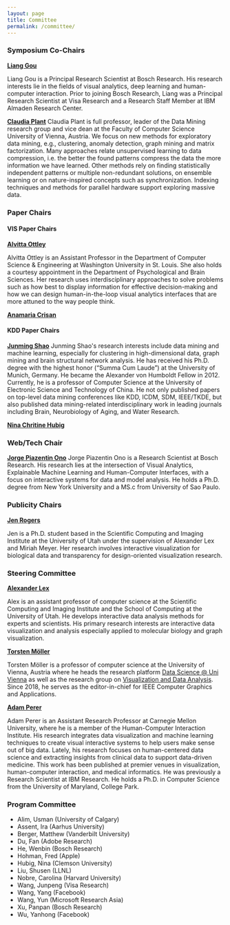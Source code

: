 ```yaml
---
layout: page
title: Committee
permalink: /committee/
---
```


### Symposium Co-Chairs

**[Liang Gou](https://scholar.google.com/citations?user=x3VK0fAAAAAJ&hl=en)**  

Liang Gou is a Principal Research Scientist at Bosch Research. His research interests lie in the fields of visual analytics, deep learning and human-computer interaction. Prior to joining Bosch Research, Liang was a Principal Research Scientist at Visa Research and a Research Staff Member at IBM Almaden Research Center.


**[Claudia Plant](https://dm.cs.univie.ac.at/team/person/59835/)**
Claudia Plant is full professor, leader of the Data Mining research group and vice dean at the Faculty of Computer Science University of Vienna, Austria. We focus on new methods for exploratory data mining, e.g., clustering, anomaly detection, graph mining and matrix factorization. Many approaches relate unsupervised learning to data compression, i.e. the better the found patterns compress the data the more information we have learned. Other methods rely on finding statistically independent patterns or multiple non-redundant solutions, on ensemble learning or on nature-inspired concepts such as synchronization. Indexing techniques and methods for parallel hardware support exploring massive data.

### Paper Chairs

#### VIS Paper Chairs

**[Alvitta Ottley](http://visualdata.wustl.edu)**

Alvitta Ottley is an Assistant Professor in the Department of Computer Science & Engineering at Washington University in St. Louis. She also holds a courtesy appointment in the Department of Psychological and Brain Sciences. Her research uses interdisciplinary approaches to solve problems such as how best to display information for effective decision-making and how we can design human-in-the-loop visual analytics interfaces that are more attuned to the way people think.

**[Anamaria Crisan](https://amcrisan.github.io/)**

#### KDD Paper Chairs

**[Junming Shao](https://dm.uestc.edu.cn/junming-shao/)**
Junming Shao's research interests include data mining and machine learning, especially for clustering in high-dimensional data, graph mining and brain structural network analysis. He has received his Ph.D. degree with the highest honor (“Summa Cum Laude”) at the University of Munich, Germany. He became the Alexander von Humboldt Fellow in 2012. Currently, he is a professor of Computer Science at the University of Electronic Science and Technology of China. He not only published papers on top-level data mining conferences like KDD, ICDM, SDM, IEEE/TKDE, but also published data mining-related interdisciplinary work in leading journals including Brain, Neurobiology of Aging, and Water Research.

**[Nina Chritine Hubig](https://sites.google.com/view/dzrpt-lab/about)**

### Web/Tech Chair
**[Jorge Piazentin Ono](https://vgc.poly.edu/~jhenrique/)** 
Jorge Piazentin Ono is a Research Scientist at Bosch Research. His research lies at the intersection of Visual Analytics, Explainable Machine Learning and Human-Computer Interfaces, with a focus on interactive systems for data and model analysis. He holds a Ph.D. degree from New York University and a MS.c from University of Sao Paulo.

### Publicity Chairs

**[Jen Rogers](https://vdl.sci.utah.edu/team/rogers/)**

Jen is a Ph.D. student based in the Scientific Computing and Imaging Institute at the University of Utah under the supervision of Alexander Lex and Miriah Meyer. Her research involves interactive visualization for biological data and transparency for design-oriented visualization research. 

### Steering Committee

**[Alexander Lex](http://alexander-lex.net/)** 

Alex is an assistant professor of computer science at the Scientific Computing and Imaging Institute and the School of Computing at the University of Utah. He develops interactive data analysis methods for experts and scientists. His primary research interests are interactive data visualization and analysis especially applied to molecular biology and graph visualization.

**[Torsten Möller](https://cs.univie.ac.at/Torsten.Möller)**  
 
 Torsten Möller is a professor of computer science at the University of Vienna, Austria where he heads the research platform [Data Science @ Uni Vienna](http://datascience.univie.ac.at) as well as the research group on [Visualization and Data Analysis](http://vda.cs.univie.ac.at). Since 2018, he serves as the editor-in-chief for IEEE Computer Graphics and Applications.

**[Adam Perer](http://perer.org/)**  
 
Adam Perer is an Assistant Research Professor at Carnegie Mellon University, where he is a member of the Human-Computer Interaction Institute. His research integrates data visualization and machine learning techniques to create visual interactive systems to help users make sense out of big data. Lately, his research focuses on human-centered data science and extracting insights from clinical data to support data-driven medicine. This work has been published at premier venues in visualization, human-computer interaction, and medical informatics. He was previously a Research Scientist at IBM Research. He holds a Ph.D. in Computer Science from the University of Maryland, College Park.

### Program Committee 

- Alim, Usman (University of Calgary) 
- Assent, Ira (Aarhus University)
- Berger, Matthew (Vanderbilt University)
- Du, Fan (Adobe Research)
- He, Wenbin (Bosch Research)
- Hohman, Fred (Apple)
- Hubig, Nina (Clemson University)
- Liu, Shusen (LLNL)
- Nobre, Carolina (Harvard University)
- Wang, Junpeng (Visa Research)
- Wang, Yang (Facebook)
- Wang, Yun (Microsoft Research Asia)
- Xu, Panpan (Bosch Research)
- Wu, Yanhong (Facebook)
